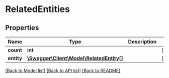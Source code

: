 # RelatedEntities

## Properties
Name | Type | Description | Notes
------------ | ------------- | ------------- | -------------
**count** | **int** |  | [optional] 
**entity** | [**\Swagger\Client\Model\RelatedEntity[]**](RelatedEntity.md) |  | [optional] 

[[Back to Model list]](../README.md#documentation-for-models) [[Back to API list]](../README.md#documentation-for-api-endpoints) [[Back to README]](../README.md)


